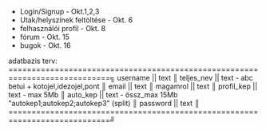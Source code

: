 - Login/Signup                  - Okt.1,2,3
- Utak/helyszínek feltöltése    - Okt. 6
- felhasználói profil           - Okt. 8
- fórum                         - Okt. 15
- bugok                         - Okt. 16

adatbazis terv:
============================================================================╗
username       || text                                                      ║
teljes_nev     || text - abc betui + kotojel,idezojel,pont                  ║
email          || text                                                      ║
magamrol       || text                                                      ║
profil_kep     || text - max 5Mb                                            ║
auto_kep       || text - össz_max 15Mb "autokep1;autokep2;autokep3" (split) ║
password       || text                                                      ║
============================================================================╝